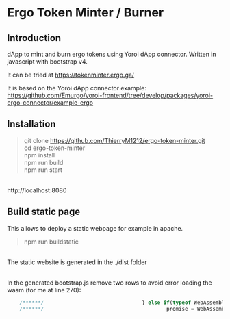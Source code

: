 # Ergo Token Minter / Burner

## Introduction

dApp to mint and burn ergo tokens using Yoroi dApp connector.
Written in javascript with bootstrap v4.

It can be tried at https://tokenminter.ergo.ga/

It is based on the Yoroi dApp connector example: https://github.com/Emurgo/yoroi-frontend/tree/develop/packages/yoroi-ergo-connector/example-ergo

## Installation

> git clone https://github.com/ThierryM1212/ergo-token-minter.git<br/>
> cd ergo-token-minter <br/>
> npm install <br/>
> npm run build <br/>
> npm run start <br/>
<br/>
http://localhost:8080

## Build static page

This allows to deploy a static webpage for example in apache.

> npm run buildstatic

<br/>The static website is generated in the ./dist folder

<br/>In the generated bootstrap.js remove two rows to avoid error loading the wasm (for me at line 270):
```javascript
    /******/                                } else if(typeof WebAssembly.instantiateStreaming === 'function') {
    /******/                                        promise = WebAssembly.instantiateStreaming(req, importObject);
```
